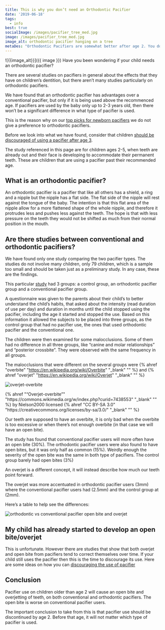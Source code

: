 ```yaml
---
title: This is why you don’t need an Orthodontic Pacifier
date: '2019-06-18'
tags:
  - info
best: true
socialImage: /images/pacifier_tree_med.jpg
image: /images/pacifier_tree_med.jpg
image_alt: orthodontic pacifier hanging on a tree
metaDes: "Orthodontic Pacifiers are somewhat better after age 2. You don't need an orthodontic pacifier before age 2. Here is why!"
---
```


![{{image_alt}}]({{ image }})
Have you been wondering if your child needs an orthodontic pacifier?

There are several studies on pacifiers in general about the effects that they have on children’s dentition, but there aren’t many studies particularly on orthodontic pacifiers.

We have found that an orthodontic pacifier has advantages over a conventional pacifier, but only if it is being used above the recommenced age. If pacifiers are used by the baby only up to 2-3 years old, then there won’t be a significant difference in what type of pacifier is used.

This is the reason why on our [top picks for newborn pacifiers](../best-newborn-baby-pacifiers) we do not give a preference to orthodontic pacifiers.

Before we look into what we have found, consider that children [should be discouraged of using a pacifier after age 3](/posts/pacifier-teeth-development).

The study referenced in this page are for children ages 2-5, when teeth are already out and their face is developing to accommodate their permanent teeth. These are children that are using a pacifier past their recommended age.

## What is an orthodontic pacifier?
An orthodontic pacifier is a pacifier that like all others has a shield, a ring and a nipple but the nipple has a flat side. The flat side of the nipple will rest against the tongue of the baby. The intention is that this flat area of the nipple allow for a more flattened shape of the whole nipple, and therefore it protrudes less and pushes less against the teeth. The hope is that with less pressure on the teeth they would not be shifted as much from their normal position in the mouth.

## Are there studies between conventional and orthodontic pacifiers?
We have found only one study comparing the two pacifier types. The studies do not involve many children, only 79 children, which is a sample too small and should be taken just as a preliminary study. In any case, these are the findings.

This particular [study](https://www.aapd.org/globalassets/media/publications/archives/adair-14-01.pdf) had 3 groups: a control group, an orthodontic pacifier group and a conventional pacifier group.

A questionnaire was given to the parents about their child’s to better understand the child’s habits, that asked about the intensity (read duration of use per day) and duration in months until the child stopped using the pacifier, including the age it started and stopped the use.
Based on this information it allowed the subjects to be placed into three groups, as the control group that had no pacifier use, the ones that used orthodontic pacifier and the conventional one.

The children were then examined for some malocclusions. Some of them had no difference in all three groups, like “canine and molar relationships” and “posterior crossbite”. They were observed with the same frequency in all groups.

The malocclusions that were different on the several groups were {% ahref "overbite" "https://en.wikipedia.org/wiki/Overbite" "_blank" "" %} and {% ahref "overjet" "https://en.wikipedia.org/wiki/Overjet" "_blank" "" %}

![overjet-overbite](https://upload.wikimedia.org/wikipedia/commons/b/bc/Overjet-overbite.png )
<figcaption>
{% ahref "“Overjet-overbite”" "https://commons.wikimedia.org/w/index.php?curid=7438553" "_blank" "" %} by Nielson2000 licensed {% ahref "CC BY-SA 3.0" "https://creativecommons.org/licenses/by-sa/3.0/" "_blank" "" %}
</figcaption>


Our teeth are supposed to have an overbite, it is only bad when the overbite is too excessive or when there’s not enough overbite (in that case we will have an open bite).

The study has found that conventional pacifier users will more often have an open bite (30%). The orthodontic pacifier users were also found to have open bites, but it was only half as common (15%). Weirdly enough the severity of the open bite was the same in both type of pacifiers.
The control group barely had open bites (3%)

An overjet is a different concept, it will instead describe how much our teeth point forward.

The overjet was more accentuated in orthodontic pacifier users (3mm) where the conventional pacifier users had (2.5mm) and the control group at (2mm).

Here’s a table to help see the differences:

![orthodontic vs conventional pacifier open bite and overjet](/images/table_open_bites_overjet.png)

## My child has already started to develop an open bite/overjet
This is unfortunate. However there are studies that show that both overjet and open bite from pacifiers tend to correct themselves over time. If your child still uses the pacifier then this is the time to discourage its use. Here are some ideas on how you can [discouraging the use of pacifier](/posts/pacifier-teeth-development/#heading-how-to-stop-the-use-of-pacifiers)

## Conclusion
Pacifier use on children older than age 2 will cause an open bite and overjetting of teeth, on both conventional and orthodontic pacifiers. The open bite is worse on conventional pacifier users.

The important conclusion to take from this is that pacifier use should be discontinued by age 2. Before that age, it will not matter which type of pacifier is used.
